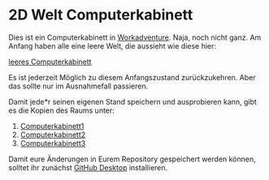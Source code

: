 # 2D Welt Computerkabinett
Dies ist ein Computerkabinett in [Workadventure](https://workadventu.re "Website des Softwareerfinders"). Naja, noch nicht ganz. Am Anfang haben alle eine leere Welt, die aussieht wie diese hier: 

[leeres Computerkabinett](https://play.world.dezentrale.cloud/_/global/digitales-rathaus.github.io/Computerkabinett/map.json) 

Es ist jederzeit Möglich zu diesem Anfangszustand zurückzukehren. Aber das sollte nur im Ausnahmefall passieren.

Damit jede*r seinen eigenen Stand speichern und ausprobieren kann, gibt es die Kopien des Raums unter:
1. [Computerkabinett1](https://play.world.dezentrale.cloud/_/global/digitales-rathaus.github.io/Computerkabinett1/map.json)
2. [Computerkabinett2](https://play.world.dezentrale.cloud/_/global/digitales-rathaus.github.io/Computerkabinett2/map.json)
3. [Computerkabinett3](https://play.world.dezentrale.cloud/_/global/digitales-rathaus.github.io/Computerkabinett3/map.json)

Damit eure Änderungen in Eurem Repository gespeichert werden können, solltet ihr zunächst [GitHub Desktop](https://desktop.github.com) installieren.
